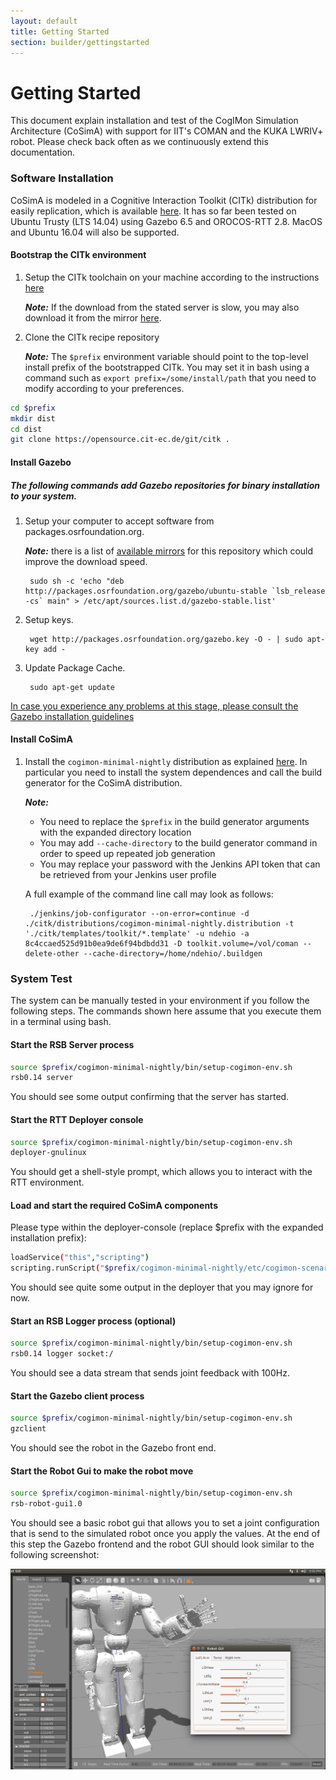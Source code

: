 ```yaml
---
layout: default
title: Getting Started
section: builder/gettingstarted
---
```


<div class="page-header">
  <h1>Getting Started</h1>
<!--   To get a feel for how the CogiMon modeling toolchain shall work and how you can use it to design control architecture for hybrid force and motion controllers, check out this intro video: -->
</div>

This document explain installation and test of the CogIMon Simulation Architecture (CoSimA) with support for IIT's COMAN and the KUKA LWRIV+ robot. Please check back often as we continuously extend this documentation.

### Software Installation

CoSimA is modeled in a Cognitive Interaction Toolkit (CITk) distribution for easily replication, which is available [here](https://toolkit.cit-ec.uni-bielefeld.de/systems/versions/cogimon-minimal-simulation-distribution-nightly). It has so far been tested on Ubuntu Trusty (LTS 14.04) using Gazebo 6.5 and OROCOS-RTT 2.8. MacOS and Ubuntu 16.04 will also be supported.

#### Bootstrap the CITk environment

1. Setup the CITk toolchain on your machine according to the instructions [here](https://toolkit.cit-ec.uni-bielefeld.de/tutorials/bootstrapping)

	***Note:*** If the download from the stated server is slow, you may also download it from the mirror [here](https://www.dropbox.com/sh/1q6w0akfg9fji8t/AAADUDUkU2bCemCEHyoT3-nwa/jenkins.tar.gz?dl=0).

1. Clone the CITk recipe repository

	***Note:*** The ```$prefix``` environment variable should point to the top-level install prefix of the bootstrapped CITk. You may set it in bash using a command such as ```export prefix=/some/install/path``` that you need to modify according to your preferences.

```bash
cd $prefix
mkdir dist
cd dist
git clone https://opensource.cit-ec.de/git/citk .
```

#### Install Gazebo 

##### The following commands add Gazebo repositories for binary installation to your system. 

1. Setup your computer to accept software from packages.osrfoundation.org.

    ***Note:*** there is a list of [available mirrors](https://bitbucket.org/osrf/gazebo/wiki/gazebo_mirrors) for this repository which could improve the download speed.

        sudo sh -c 'echo "deb http://packages.osrfoundation.org/gazebo/ubuntu-stable `lsb_release -cs` main" > /etc/apt/sources.list.d/gazebo-stable.list'

1. Setup keys.

        wget http://packages.osrfoundation.org/gazebo.key -O - | sudo apt-key add -

1. Update Package Cache.

        sudo apt-get update

[In case you experience any problems at this stage, please consult the Gazebo installation  guidelines](http://gazebosim.org/tutorials?tut=install_ubuntu&cat=install)

#### Install CoSimA

1. Install the ```cogimon-minimal-nightly``` distribution as explained [here](https://toolkit.cit-ec.uni-bielefeld.de/systems/versions/cogimon-minimal-simulation-distribution-nightly). In particular you need to install the system dependences and call the build generator for the CoSimA distribution.

	***Note:*** 
	* You need to replace the ```$prefix``` in the build generator arguments with the expanded directory location
	* You may add ```--cache-directory``` to the build generator command in order to speed up repeated job generation
	* You may replace your password with the Jenkins API token that can be retrieved from your Jenkins user profile

	A full example of the command line call may look as follows:

		./jenkins/job-configurator --on-error=continue -d ./citk/distributions/cogimon-minimal-nightly.distribution -t './citk/templates/toolkit/*.template' -u ndehio -a 8c4ccaed525d91b0ea9de6f94bdbdd31 -D toolkit.volume=/vol/coman --delete-other --cache-directory=/home/ndehio/.buildgen

### System Test

The system can be manually tested in your environment if you follow the following steps. The commands shown here assume that you execute them in a  terminal using bash.

#### Start the RSB Server process

```bash
source $prefix/cogimon-minimal-nightly/bin/setup-cogimon-env.sh
rsb0.14 server
```

You should see some output confirming that the server has started.

#### Start the RTT Deployer console

```bash
source $prefix/cogimon-minimal-nightly/bin/setup-cogimon-env.sh
deployer-gnulinux
```

You should get a shell-style prompt, which allows you to interact with the RTT environment.

#### Load and start the required CoSimA components

Please type within the deployer-console (replace $prefix with the expanded installation prefix):

```bash
loadService("this","scripting")
scripting.runScript("$prefix/cogimon-minimal-nightly/etc/cogimon-scenarios/scenario-coman/coman_bring_up_kinchains.ops")
```

You should see quite some output in the deployer that you may ignore for now.

#### Start an RSB Logger process (optional)

```bash
source $prefix/cogimon-minimal-nightly/bin/setup-cogimon-env.sh
rsb0.14 logger socket:/
```

You should see a data stream that sends joint feedback with 100Hz.

#### Start the Gazebo client process

```bash
source $prefix/cogimon-minimal-nightly/bin/setup-cogimon-env.sh
gzclient
```

You should see the robot in the Gazebo front end.

#### Start the Robot Gui to make the robot move

```bash
source $prefix/cogimon-minimal-nightly/bin/setup-cogimon-env.sh
rsb-robot-gui1.0
```

You should see a basic robot gui that allows you to set a joint configuration that is send to the simulated robot once you apply the values. At the end of this step the Gazebo frontend and the robot GUI should look similar to the following screenshot:

![Screenshot of COMAN Simulation and Robot GUI in Gazebo 6](images/cosima.png "COMAN Simulation in Gazebo 6")


<!-- TODO:
* Add link and explanation to CITk distribution / experiment -->

<!-- <p>
  <iframe id="player" type="text/html" width="640" height="390"
      src="http://www.youtube.com/embed/AuTo_6id3J8?enablejsapi=1&origin=http://docs.jetstrap.com/"
        frameborder="0"></iframe>

</p>
 -->
